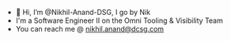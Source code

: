 - 👋 Hi, I’m @Nikhil-Anand-DSG, I go by Nik
- I'm a Software Engineer II on the Omni Tooling & Visibility Team
- You can reach me @ nikhil.anand@dcsg.com

<!---
Nikhil-Anand-DSG/Nikhil-Anand-DSG is a ✨ special ✨ repository because its `README.md` (this file) appears on your GitHub profile.
You can click the Preview link to take a look at your changes.
--->
